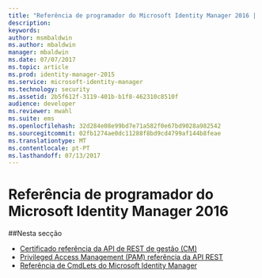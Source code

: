 ```yaml
---
title: "Referência de programador do Microsoft Identity Manager 2016 | Microsoft Docs"
description: 
keywords: 
author: msmbaldwin
ms.author: mbaldwin
manager: mbaldwin
ms.date: 07/07/2017
ms.topic: article
ms.prod: identity-manager-2015
ms.service: microsoft-identity-manager
ms.technology: security
ms.assetid: 2b5f612f-3119-401b-b1f8-462310c8510f
audience: developer
ms.reviewer: mwahl
ms.suite: ems
ms.openlocfilehash: 32d284e08e99bd7e71a582f0e67bd9028a982542
ms.sourcegitcommit: 02fb1274ae0dc11288f8bd9cd4799af144b8feae
ms.translationtype: MT
ms.contentlocale: pt-PT
ms.lasthandoff: 07/13/2017
---
```

# <a name="microsoft-identity-manager-2016-developer-reference"></a>Referência de programador do Microsoft Identity Manager 2016

##<a name="in-this-section"></a>Nesta secção

- [Certificado referência da API de REST de gestão (CM)](certificate-management-rest-api-reference.md)
- [Privileged Access Management (PAM) referência da API REST](privileged-access-management-rest-api-reference.md)
- [Referência de CmdLets do Microsoft Identity Manager](https://docs.microsoft.com/powershell/identitymanager/)
